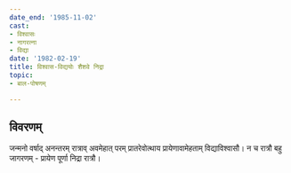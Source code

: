 ```yaml
---
date_end: '1985-11-02'
cast:
- विश्वासः
- नागरत्ना
- विद्या
date: '1982-02-19'
title: विश्वास-विद्ययोः‌ शैशवे निद्रा
topic:
- बाल-पोषणम्

---
```


## विवरणम्
जन्मनो वर्षाद् अनन्तरम् रात्राव् अवमेहात् परम् प्रातरेवोत्थाय प्रायेणावामेहताम् विद्याविश्वासौ। न च रात्रौ बहु जागरणम् - प्रायेण पूर्णा निद्रा रात्रौ। 

